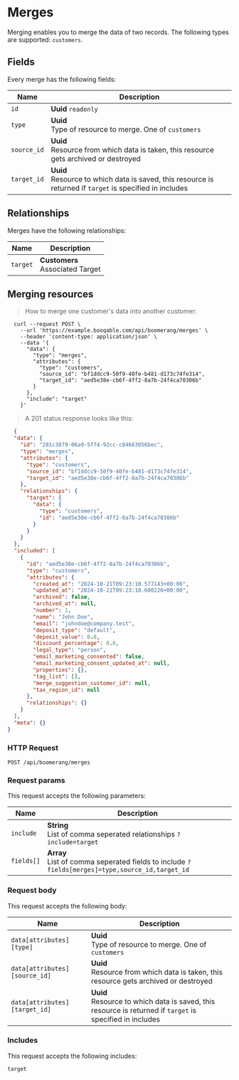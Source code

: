 # Merges

Merging enables you to merge the data of two records. The following types are supported: `customers`.

## Fields
Every merge has the following fields:

Name | Description
-- | --
`id` | **Uuid** `readonly`<br>
`type` | **Uuid** <br>Type of resource to merge. One of `customers`
`source_id` | **Uuid** <br>Resource from which data is taken, this resource gets archived or destroyed
`target_id` | **Uuid** <br>Resource to which data is saved, this resource is returned if `target` is specified in includes


## Relationships
Merges have the following relationships:

Name | Description
-- | --
`target` | **Customers** <br>Associated Target


## Merging resources



> How to merge one customer's data into another customer:

```shell
  curl --request POST \
    --url 'https://example.booqable.com/api/boomerang/merges' \
    --header 'content-type: application/json' \
    --data '{
      "data": {
        "type": "merges",
        "attributes": {
          "type": "customers",
          "source_id": "bf1ddcc9-50f9-40fe-b481-d173c74fe314",
          "target_id": "aed5e38e-cb6f-4ff2-8a7b-24f4ca70386b"
        }
      },
      "include": "target"
    }'
```

> A 201 status response looks like this:

```json
  {
  "data": {
    "id": "281c3879-06a9-5f74-92cc-c84663056bec",
    "type": "merges",
    "attributes": {
      "type": "customers",
      "source_id": "bf1ddcc9-50f9-40fe-b481-d173c74fe314",
      "target_id": "aed5e38e-cb6f-4ff2-8a7b-24f4ca70386b"
    },
    "relationships": {
      "target": {
        "data": {
          "type": "customers",
          "id": "aed5e38e-cb6f-4ff2-8a7b-24f4ca70386b"
        }
      }
    }
  },
  "included": [
    {
      "id": "aed5e38e-cb6f-4ff2-8a7b-24f4ca70386b",
      "type": "customers",
      "attributes": {
        "created_at": "2024-10-21T09:23:10.577143+00:00",
        "updated_at": "2024-10-21T09:23:10.680226+00:00",
        "archived": false,
        "archived_at": null,
        "number": 1,
        "name": "John Doe",
        "email": "johndoe@company.test",
        "deposit_type": "default",
        "deposit_value": 0.0,
        "discount_percentage": 0.0,
        "legal_type": "person",
        "email_marketing_consented": false,
        "email_marketing_consent_updated_at": null,
        "properties": {},
        "tag_list": [],
        "merge_suggestion_customer_id": null,
        "tax_region_id": null
      },
      "relationships": {}
    }
  ],
  "meta": {}
}
```

### HTTP Request

`POST /api/boomerang/merges`

### Request params

This request accepts the following parameters:

Name | Description
-- | --
`include` | **String** <br>List of comma seperated relationships `?include=target`
`fields[]` | **Array** <br>List of comma seperated fields to include `?fields[merges]=type,source_id,target_id`


### Request body

This request accepts the following body:

Name | Description
-- | --
`data[attributes][type]` | **Uuid** <br>Type of resource to merge. One of `customers`
`data[attributes][source_id]` | **Uuid** <br>Resource from which data is taken, this resource gets archived or destroyed
`data[attributes][target_id]` | **Uuid** <br>Resource to which data is saved, this resource is returned if `target` is specified in includes


### Includes

This request accepts the following includes:

`target`





